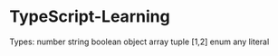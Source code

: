 # TypeScript-Learning
Types:
    number
    string
    boolean
    object
    array
    tuple [1,2]
    enum 
    any
    literal
    